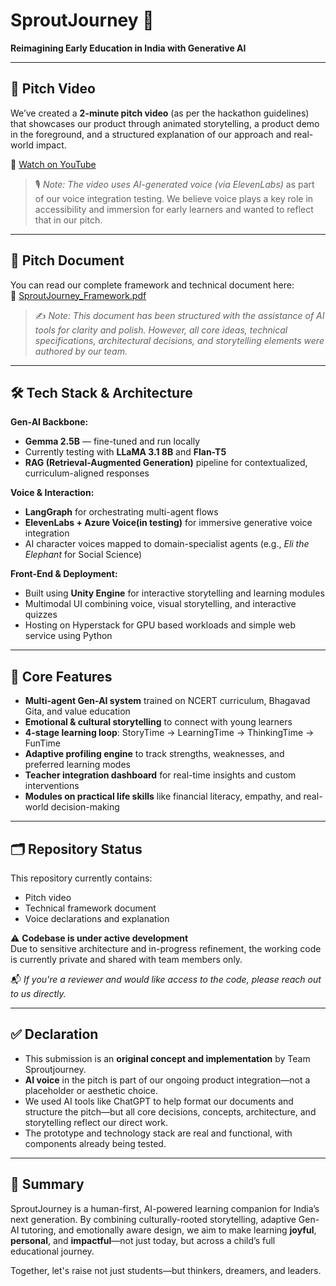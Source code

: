 # SproutJourney 🌱  
**Reimagining Early Education in India with Generative AI**

---

## 🎥 Pitch Video

We’ve created a **2-minute pitch video** (as per the hackathon guidelines) that showcases our product through animated storytelling, a product demo in the foreground, and a structured explanation of our approach and real-world impact.

🔗 [Watch on YouTube](https://your-youtube-link.com)

> 🎙️ *Note: The video uses AI-generated voice (via ElevenLabs)* as part of our voice integration testing. We believe voice plays a key role in accessibility and immersion for early learners and wanted to reflect that in our pitch.

---

## 📄 Pitch Document

You can read our complete framework and technical document here:  
📄 [SproutJourney_Framework.pdf](./Sproutjourney_KushalAgrawal_Jazzee2025_Document.pdf)

> ✍️ *Note: This document has been structured with the assistance of AI tools for clarity and polish. However, all core ideas, technical specifications, architectural decisions, and storytelling elements were authored by our team.*

---

## 🛠️ Tech Stack & Architecture

**Gen-AI Backbone:**
- **Gemma 2.5B** — fine-tuned and run locally
- Currently testing with **LLaMA 3.1 8B** and **Flan-T5**
- **RAG (Retrieval-Augmented Generation)** pipeline for contextualized, curriculum-aligned responses

**Voice & Interaction:**
- **LangGraph** for orchestrating multi-agent flows
- **ElevenLabs + Azure Voice(in testing)** for immersive generative voice integration
- AI character voices mapped to domain-specialist agents (e.g., *Eli the Elephant* for Social Science)

**Front-End & Deployment:**
- Built using **Unity Engine** for interactive storytelling and learning modules
- Multimodal UI combining voice, visual storytelling, and interactive quizzes
- Hosting on Hyperstack for GPU based workloads and simple web service using Python

---

## 🎯 Core Features

- **Multi-agent Gen-AI system** trained on NCERT curriculum, Bhagavad Gita, and value education
- **Emotional & cultural storytelling** to connect with young learners
- **4-stage learning loop**: StoryTime → LearningTime → ThinkingTime → FunTime
- **Adaptive profiling engine** to track strengths, weaknesses, and preferred learning modes
- **Teacher integration dashboard** for real-time insights and custom interventions
- **Modules on practical life skills** like financial literacy, empathy, and real-world decision-making

---

## 🗂️ Repository Status

This repository currently contains:
- Pitch video
- Technical framework document
- Voice declarations and explanation

⚠️ **Codebase is under active development**  
Due to sensitive architecture and in-progress refinement, the working code is currently private and shared with team members only.

📬 *If you're a reviewer and would like access to the code, please reach out to us directly.*

---

## ✅ Declaration

- This submission is an **original concept and implementation** by Team Sproutjourney.
- **AI voice** in the pitch is part of our ongoing product integration—not a placeholder or aesthetic choice.
- We used AI tools like ChatGPT to help format our documents and structure the pitch—but all core decisions, concepts, architecture, and storytelling reflect our direct work.
- The prototype and technology stack are real and functional, with components already being tested.

---

## 🌱 Summary

SproutJourney is a human-first, AI-powered learning companion for India’s next generation. By combining culturally-rooted storytelling, adaptive Gen-AI tutoring, and emotionally aware design, we aim to make learning **joyful**, **personal**, and **impactful**—not just today, but across a child’s full educational journey.

Together, let's raise not just students—but thinkers, dreamers, and leaders.
